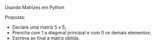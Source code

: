 Usando Matrizes em Python

Proposta:
- Declare uma matriz 5 x 5;
- Prencha com 1 a diagonal principal e com 0 os demais elementos;
- Escreva ao final a matriz obtida.
